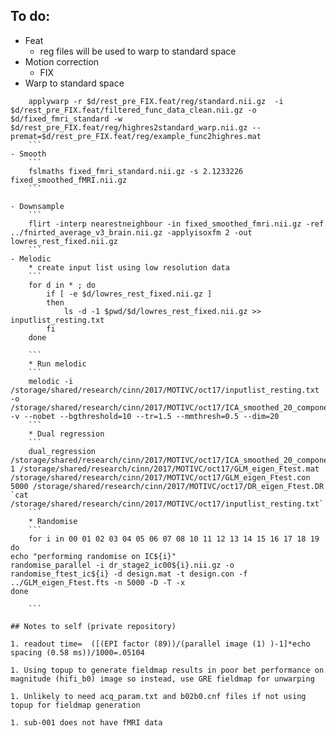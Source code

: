 ## To do:
- Feat 
    * reg files will be used to warp to standard space
- Motion correction
    * FIX 
- Warp to standard space
```
    applywarp -r $d/rest_pre_FIX.feat/reg/standard.nii.gz  -i $d/rest_pre_FIX.feat/filtered_func_data_clean.nii.gz -o $d/fixed_fmri_standard -w $d/rest_pre_FIX.feat/reg/highres2standard_warp.nii.gz --premat=$d/rest_pre_FIX.feat/reg/example_func2highres.mat 
    ```
- Smooth
    ```
    fslmaths fixed_fmri_standard.nii.gz -s 2.1233226 fixed_smoothed_fMRI.nii.gz
    ```
    
- Downsample
    ```
    flirt -interp nearestneighbour -in fixed_smoothed_fmri.nii.gz -ref ../fnirted_average_v3_brain.nii.gz -applyisoxfm 2 -out lowres_rest_fixed.nii.gz
    ```
- Melodic
    * create input list using low resolution data
    ```
    for d in * ; do
        if [ -e $d/lowres_rest_fixed.nii.gz ]
        then
            ls -d -1 $pwd/$d/lowres_rest_fixed.nii.gz >> inputlist_resting.txt
        fi
    done

    ```
    * Run melodic
    ```
    melodic -i /storage/shared/research/cinn/2017/MOTIVC/oct17/inputlist_resting.txt -o /storage/shared/research/cinn/2017/MOTIVC/oct17/ICA_smoothed_20_components -v --nobet --bgthreshold=10 --tr=1.5 --mmthresh=0.5 --dim=20
    ```
    * Dual regression
    ```
    dual_regression /storage/shared/research/cinn/2017/MOTIVC/oct17/ICA_smoothed_20_components/melodic_IC.nii.gz 1 /storage/shared/research/cinn/2017/MOTIVC/oct17/GLM_eigen_Ftest.mat /storage/shared/research/cinn/2017/MOTIVC/oct17/GLM_eigen_Ftest.con 5000 /storage/shared/research/cinn/2017/MOTIVC/oct17/DR_eigen_Ftest.DR `cat /storage/shared/research/cinn/2017/MOTIVC/oct17/inputlist_resting.txt`
    ```
    * Randomise
    ```
    for i in 00 01 02 03 04 05 06 07 08 10 11 12 13 14 15 16 17 18 19
do 
echo "performing randomise on IC${i}"
randomise_parallel -i dr_stage2_ic00${i}.nii.gz -o randomise_ftest_ic${i} -d design.mat -t design.con -f ../GLM_eigen_Ftest.fts -n 5000 -D -T -x
done

    ```
    
## Notes to self (private repository)

1. readout time=  ([(EPI factor (89))/(parallel image (1) )-1]*echo spacing (0.58 ms))/1000=.05104

1. Using topup to generate fieldmap results in poor bet performance on magnitude (hifi_b0) image so instead, use GRE fieldmap for unwarping

1. Unlikely to need acq_param.txt and b02b0.cnf files if not using topup for fieldmap generation

1. sub-001 does not have fMRI data

